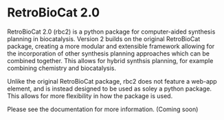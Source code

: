# RetroBioCat 2.0
RetroBioCat 2.0 (rbc2) is a python package for computer-aided synthesis planning
in biocatalysis.  Version 2 builds on the original RetroBioCat package, creating
a more modular and extensible framework allowing for the incorporation of other
synthesis planning approaches which can be combined together.  This allows for hybrid
synthsis planning, for example combining chemistry and biocatalysis.

Unlike the original RetroBioCat package, rbc2 does not feature a web-app element,
and is instead designed to be used as soley a python package.  This allows for more
flexibility in how the package is used.  

Please see the documentation for more information.
(Coming soon)




